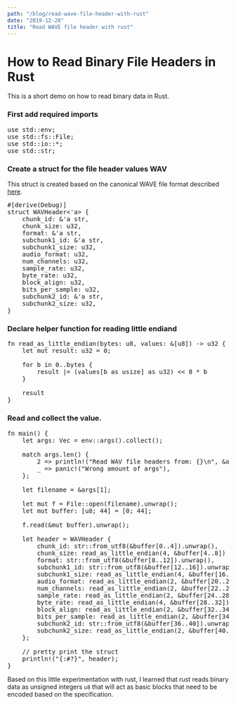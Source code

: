 ```yaml
---
path: "/blog/read-wave-file-header-with-rust"
date: "2019-12-28"
title: "Read WAVE file header with rust"
---
```


# How to Read Binary File Headers in Rust

This is a short demo on how to read binary data in Rust.

### First add required imports

<pre class="language-rust">
use std::env;
use std::fs::File;
use std::io::*;
use std::str;
</pre>

### Create a struct for the file header values WAV

This struct is created based on the canonical WAVE file format described [here](http://soundfile.sapp.org/doc/WaveFormat/).

<pre class="language-rust">
#[derive(Debug)]
struct WAVHeader<'a> {
    chunk_id: &'a str,
    chunk_size: u32,
    format: &'a str,
    subchunk1_id: &'a str,
    subchunk1_size: u32,
    audio_format: u32,
    num_channels: u32,
    sample_rate: u32,
    byte_rate: u32,
    block_align: u32,
    bits_per_sample: u32,
    subchunk2_id: &'a str,
    subchunk2_size: u32,
}
</pre>

### Declare helper function for reading little endiand

<pre class="language-rust">
fn read_as_little_endian(bytes: u8, values: &[u8]) -> u32 {
    let mut result: u32 = 0;

    for b in 0..bytes {
        result |= (values[b as usize] as u32) << 8 * b
    }

    result
}
</pre>

### Read and collect the value.

<pre class="language-rust">
fn main() {
    let args: Vec<String> = env::args().collect();

    match args.len() {
        2 => println!("Read WAV file headers from: {}\n", &args[1]),
        _ => panic!("Wrong amount of args"),
    };

    let filename = &args[1];

    let mut f = File::open(filename).unwrap();
    let mut buffer: [u8; 44] = [0; 44];

    f.read(&mut buffer).unwrap();

    let header = WAVHeader {
        chunk_id: str::from_utf8(&buffer[0..4]).unwrap(),
        chunk_size: read_as_little_endian(4, &buffer[4..8]) + 8,
        format: str::from_utf8(&buffer[8..12]).unwrap(),
        subchunk1_id: str::from_utf8(&buffer[12..16]).unwrap(),
        subchunk1_size: read_as_little_endian(4, &buffer[16..20]),
        audio_format: read_as_little_endian(2, &buffer[20..22]),
        num_channels: read_as_little_endian(2, &buffer[22..24]),
        sample_rate: read_as_little_endian(2, &buffer[24..28]),
        byte_rate: read_as_little_endian(4, &buffer[28..32]),
        block_align: read_as_little_endian(2, &buffer[32..34]),
        bits_per_sample: read_as_little_endian(2, &buffer[34..36]),
        subchunk2_id: str::from_utf8(&buffer[36..40]).unwrap(),
        subchunk2_size: read_as_little_endian(2, &buffer[40..44]),
    };

    // pretty print the struct
    println!("{:#?}", header);
}
</pre>

Based on this little experimentation with rust, I learned
that rust reads binary data as unsigned integers `u8` that
will act as basic blocks that need to be encoded based on the
specification.

